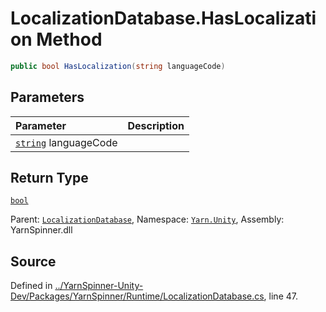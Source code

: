# LocalizationDatabase.HasLocalization Method


```csharp
public bool HasLocalization(string languageCode)
```

## Parameters
|Parameter|Description|
|:---|:---|
|[`string`](https://docs.microsoft.com/dotnet/api/System.String) languageCode||
## Return Type
[`bool`](https://docs.microsoft.com/dotnet/api/System.Boolean)


<div class="class-metadata">

Parent: [`LocalizationDatabase`](/api/csharp/yarn.unity/localizationdatabase.md), Namespace: [`Yarn.Unity`](/api/csharp/yarn.unity/README.md), Assembly: YarnSpinner.dll
</div>

## Source
Defined in [../YarnSpinner-Unity-Dev/Packages/YarnSpinner/Runtime/LocalizationDatabase.cs](https://github.com/YarnSpinnerTool/YarnSpinner-Unity//blob/develop/Runtime/LocalizationDatabase.cs#L47), line 47.
